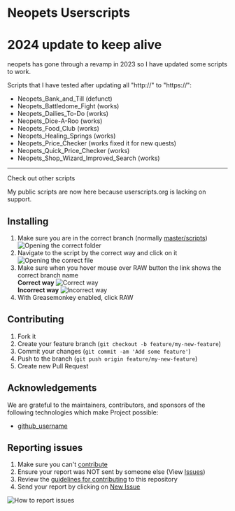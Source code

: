 # Neopets Userscripts

# 2024 update to keep alive

neopets has gone through a revamp in 2023 so I have updated some scripts to work.

Scripts that I have tested after updating all "http://" to "https://":

- Neopets_Bank_and_Till (defunct)
- Neopets_Battledome_Fight (works)
- Neopets_Dailies_To-Do (works)
- Neopets_Dice-A-Roo (works)
- Neopets_Food_Club (works)
- Neopets_Healing_Springs (works)
- Neopets_Price_Checker (works fixed it for new quests)
- Neopets_Quick_Price_Checker (works)
- Neopets_Shop_Wizard_Improved_Search (works)

---

Check out other scripts

My public scripts are now here because userscripts.org is lacking on support.

## Installing

1. Make sure you are in the correct branch (normally [master/scripts](scripts))
   ![Opening the correct folder](resources/image/readme_installing-0.png)
2. Navigate to the script by the correct way and click on it
   ![Opening the correct file](resources/image/readme_installing-1.png)
3. Make sure when you hover mouse over RAW button the link shows the correct branch name
   <br />**Correct way**
   ![Correct way](resources/image/readme_installing-2.png)
   <br />**Incorrect way**
   ![Incorrect way](resources/image/readme_installing-2b.png)
4. With Greasemonkey enabled, click RAW

## Contributing

1. Fork it
2. Create your feature branch (`git checkout -b feature/my-new-feature`)
3. Commit your changes (`git commit -am 'Add some feature'`)
4. Push to the branch (`git push origin feature/my-new-feature`)
5. Create new Pull Request

## Acknowledgements

We are grateful to the maintainers, contributors, and sponsors of the following technologies which make Project possible:

- [github_username](https://github.com/github_username)

## Reporting issues

1. Make sure you can't [contribute](#contributing)
2. Ensure your report was NOT sent by someone else (View [Issues](../../issues))
3. Review the [guidelines for contributing](CONTRIBUTING.md) to this repository
4. Send your report by clicking on [New Issue](../../issues/new)

![How to report issues](resources/image/readme_reporting_issues.png)
